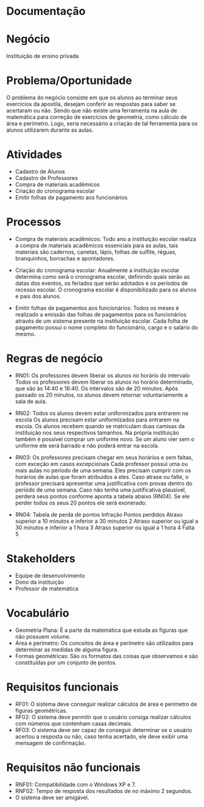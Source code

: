 # Documentação
Negócio 
=============
Instituição de ensino privada

Problema/Oportunidade
=====================
O problema do negócio consiste em que os alunos ao terminar seus exercícios da apostila, desejam conferir as respostas para saber se acertaram ou não. Sendo que não existe uma ferramenta na aula de matemática para correção de exercícios de geometria, como cálculo de área e perímetro. Logo, seria necessário a criação de tal ferramenta para os alunos utilizarem durante as aulas.

Atividades
==========
- Cadastro de Alunos
- Cadastro de Professores
- Compra de materiais acadêmicos
- Criação do cronograma escolar
- Emitir folhas de pagamento aos funcionários

Processos
==========
- Compra de materiais acadêmicos:
Todo ano a instituição escolar realiza a compra de materiais acadêmicos essenciais para as aulas, tais materiais são cadernos, canetas, lápis, folhas de sulfite, réguas, branquinhos, borrachas e apontadores.

- Criação do cronograma escolar:
Anualmente a instituição escolar determina como será o cronograma escolar, definindo quais serão as datas dos eventos, os feriados que serão adotados e os períodos de recesso escolar. O cronograma escolar é disponibilizado para os alunos e pais dos alunos.

- Emitir folhas de pagamentos aos funcionários:
Todos os meses é realizado a emissão das folhas de pagamentos para os funcionários através de um sistema presente na instituição escolar. Cada folha de pagamento possui o nome completo do funcionário, cargo e o salário do mesmo.

Regras de negócio
==================
- RN01: Os professores devem liberar os alunos no horário do intervalo
  Todos os professores devem liberar os alunos no horário determinado, que são às 14:40 e 16:40. Os intervalos são de 20 minutos. Após passado os 20 minutos, os alunos devem retornar voluntariamente a sala de aula.

- RN02: Todos os alunos devem estar uniformizados para entrarem na escola
  Os alunos precisam estar uniformizados para entrarem na escola. Os alunos recebem quando se matriculam duas camisas da instituição nos seus respectivos tamanhos. Na própria instituição também é possível comprar um uniforme novo. Se um aluno vier sem o uniforme ele será barrado e não poderá entrar na escola.

- RN03: Os professores precisam chegar em seus horários e sem faltas, com exceção em casos excepcionais
  Cada professor possui uma ou mais aulas no período de uma semana. Eles precisam cumprir com os horários de aulas que foram atribuidos a eles. Caso atrase ou falte, o professor precisará apresentar uma justificativa com provas dentro do periódo de uma semana. Caso não tenha uma justificativa plausível, perderá seus pontos conforme aponta a tabela abaixo (RN04). Se ele perder todos os seus 20 pontos ele será exonerado.

- RN04: Tabela de perda de pontos
                  Infração                                        Pontos perdidos
Atraso superior a 10 minutos e inferior a 30 minutos                    2
Atraso superior ou igual a 30 minutos e inferior a 1 hora               3
Atraso superior ou igual a 1 hora                                       4
Falta                                                                   5 


Stakeholders 
============
- Equipe de desenvolvimento
- Dono da instituição 
- Professor de matemática

Vocabulário
============
- Geometria Plana: É a parte da matemática que estuda as figuras que não possuem volume.
- Área e perímetro: Os conceitos de área e perímetro são utilizados para determinar as medidas de alguma figura.
- Formas geométricas: São os formatos das coisas que observamos e são constituídas por um conjunto de pontos.

Requisitos funcionais
=====================
- RF01: O sistema deve conseguir realizar cálculos de área e perímetro de figuras geométricas.
- RF02: O sistema deve permitir que o usuário consiga realizar cálculos com números que contenham casas decimais.
- RF03: O sistema deve ser capaz de conseguir determinar se o usuário acertou a resposta ou não, caso tenha acertado, ele deve exibir uma mensagem de confirmação.

Requisitos não funcionais
========================
- RNF01: Compatibilidade com o Windows XP e 7.
- RNF02: Tempo de resposta dos resultados de no máximo 2 segundos.
- O sistema deve ser amigável.



